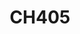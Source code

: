 ---
layout: course
title: CH405
department: Chemistry
name: Our Health and Medicine
type: Theory
description: The study of the human mind and body, how these function, how they interact and utmost importance in ensuring human well-being.
instructor: Prof. Nilkamal Mahanta
prerequisites:
semestertype: Full
level: UG/PG
lectures: 3
tutorials: 0
practicals: 0
credits: 6
email: neel@iitdh.ac.in
syllabus: "Health and nutrition, role of different nutrients (carbohydrates, proteins, fats, vitamins, and minerals), diet and metabolism, basic introduction to human physiology, communicable diseases (common bacterial and fungal infections, antibiotics and resistance, common viral infections, corona virus (SARS, MERS, SARS- COV-2), vaccine and antivirals, non-communicable diseases (diabetes, cancer), basic medicinal chemistry, preventative and community medicine, health policies, healthcare system, health awareness and best practices. This course is designed to spread awareness among students on the best practices to maintain a good health and to emphasize on the role of diet and nutrition. It will also encompass common diseases that we encounter often and various ways to prevent and mitigate them with the basic understanding of human physiology and medicinal chemistry. In the wake of this global COVID- 19 pandemic, fundamental information on good health and community medicine as well as healthcare system/policies has become indispensable. This course will provide the necessary foundation on the mechanism of various commonly used drugs, preventative medicine, and suitable family health practices which will facilitate one in making informed decisions on prevention, diagnosis, treatment, care, and support when required."
references: 
    - "Oxford textbook of medicine: Infection ed. by David Warrell and Timothy Cox, 1st edition, OUP, 2012."
    - Textbook of community medicine ed. by Rajvir Bhalwar, 2nd edition, Wolters Kluwer, 2017.
    - Koneman's textbook of diagnostic microbiology, 7th edition, Wolters Kluwer, 2017.
    - Principles of therapeutic nutrition and dietetics, by Avantina Sharma, 1st edition, CBS, 2017.
    - Textbook of medical biochemistry by Rajinder Chawla, E.H. El-Metwally and Suchanda Sahu, 2nd edition  Wolters Kluwer, 2017.
    - An introduction to medicinal chemistry by Graham L. Patrick, 3rd edition, OUP, 2005.
permalink: /:title/
categories: ch 400 ugpg
---